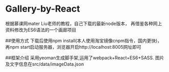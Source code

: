 # Gallery-by-React

根据慕课网mater Liu老师的教程，自己下载的最新node版本，
再借鉴各种网上资料修改为ES6语法的一个画廊项目

##使用方式
下载后使用npm install(本人使用淘宝镜像cnpm指令，国内更快)，再npm start启动服务器，浏览器开启http://localhost:8005网址即可

##框架介绍
采用yeoman生成脚手架,运用了webpack+React+ES6+SASS.
图片及文字信息在src/data/imageData.json
